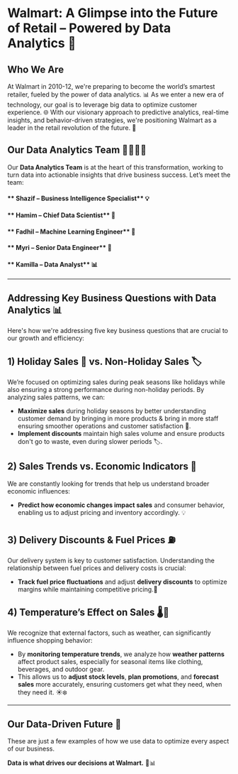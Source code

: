   # Walmart: A Glimpse into the Future of Retail – Powered by Data Analytics 🚀

## **Who We Are**

At Walmart in 2010-12, we're preparing to become the world’s smartest retailer, fueled by the power of data analytics. 📊 As we enter a new era of technology, our goal is to leverage big data to optimize customer experience. 🌐 With our visionary approach to predictive analytics, real-time insights, and behavior-driven strategies, we're positioning Walmart as a leader in the retail revolution of the future. 🔮

## **Our Data Analytics Team** 👩‍💻👨‍💻

Our **Data Analytics Team** is at the heart of this transformation, working  to turn data into actionable insights that drive business success. Let’s meet the team:

#### ** Shazif – Business Intelligence Specialist** 💡

#### ** Hamim – Chief Data Scientist** 🤖

#### ** Fadhil – Machine Learning Engineer** 🧠

#### ** Myri – Senior Data Engineer** 🔧

#### ** Kamilla – Data Analyst** 📊

---

## Addressing Key Business Questions with Data Analytics 📊

Here's how we're addressing five key business questions that are crucial to our growth and efficiency:

## **1) Holiday Sales 🎄 vs. Non-Holiday Sales 🏷️**
We’re focused on optimizing sales during peak seasons like holidays while also ensuring a strong performance during non-holiday periods. By analyzing sales patterns, we can:
- **Maximize sales** during holiday seasons by better understanding customer demand by bringing in more products & bring in more staff ensuring smoother operations and customer satisfaction 🎁.
- **Implement discounts** maintain high sales volume and ensure products don't go to waste, even during slower periods 🏷️.

## **2) Sales Trends vs. Economic Indicators 💼**
We are constantly looking for trends that help us understand broader economic influences:
- **Predict how economic changes impact sales** and consumer behavior, enabling us to adjust pricing and inventory accordingly. 💡

## **3) Delivery Discounts & Fuel Prices ⛽**
Our delivery system is key to customer satisfaction. Understanding the relationship between fuel prices and delivery costs is crucial:
- **Track fuel price fluctuations** and adjust **delivery discounts** to optimize margins while maintaining competitive pricing.💸

## **4) Temperature’s Effect on Sales 🌡️🛒**
We recognize that external factors, such as weather, can significantly influence shopping behavior:
- By **monitoring temperature trends**, we analyze how **weather patterns** affect product sales, especially for seasonal items like clothing, beverages, and outdoor gear.
- This allows us to **adjust stock levels**, **plan promotions**, and **forecast sales** more accurately, ensuring customers get what they need, when they need it. ☀️❄️

---

## **Our Data-Driven Future 🚀**
These are just a few examples of how we use data to optimize every aspect of our business.

**Data is what drives our decisions at Walmart.** 🛒📊
